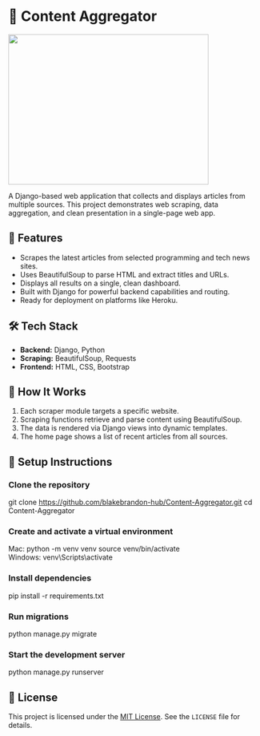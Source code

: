 # 📰 Content Aggregator

<img src='https://user-images.githubusercontent.com/50201165/113705217-03ea2400-9692-11eb-84b2-f04e8c759209.jpg' width='400' height='300'>

A Django-based web application that collects and displays articles from multiple sources. This project demonstrates web scraping, data aggregation, and clean presentation in a single-page web app.

## 🌟 Features

- Scrapes the latest articles from selected programming and tech news sites.
- Uses BeautifulSoup to parse HTML and extract titles and URLs.
- Displays all results on a single, clean dashboard.
- Built with Django for powerful backend capabilities and routing.
- Ready for deployment on platforms like Heroku.

## 🛠️ Tech Stack

- **Backend:** Django, Python
- **Scraping:** BeautifulSoup, Requests
- **Frontend:** HTML, CSS, Bootstrap

## 🧪 How It Works

1. Each scraper module targets a specific website.
2. Scraping functions retrieve and parse content using BeautifulSoup.
3. The data is rendered via Django views into dynamic templates.
4. The home page shows a list of recent articles from all sources.

## 🔧 Setup Instructions

### Clone the repository
git clone https://github.com/blakebrandon-hub/Content-Aggregator.git
cd Content-Aggregator

### Create and activate a virtual environment
Mac: python -m venv venv
source venv/bin/activate  
Windows: venv\Scripts\activate

### Install dependencies
pip install -r requirements.txt

### Run migrations
python manage.py migrate

### Start the development server
python manage.py runserver

## 📜 License

This project is licensed under the [MIT License](https://opensource.org/licenses/MIT). See the `LICENSE` file for details.

